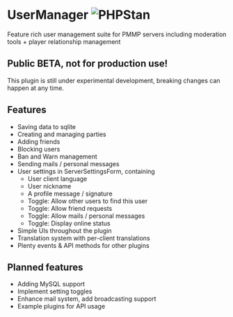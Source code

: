 # UserManager ![PHPStan](https://github.com/thebigsmileXD/UserManager/workflows/PHPStan/badge.svg)  
Feature rich user management suite for PMMP servers including moderation tools + player relationship management
## Public BETA, not for production use!
This plugin is still under experimental development, breaking changes can happen at any time.  
## Features  
- Saving data to sqlite 
- Creating and managing parties
- Adding friends
- Blocking users
- Ban and Warn management
- Sending mails / personal messages
- User settings in ServerSettingsForm, containing
  - User client language
  - User nickname
  - A profile message / signature
  - Toggle: Allow other users to find this user
  - Toggle: Allow friend requests
  - Toggle: Allow mails / personal messages
  - Toggle: Display online status
- Simple UIs throughout the plugin
- Translation system with per-client translations
- Plenty events & API methods for other plugins
## Planned features
- Adding MySQL support
- Implement setting toggles
- Enhance mail system, add broadcasting support
- Example plugins for API usage